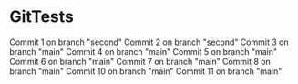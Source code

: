 # GitTests
Commit 1 on branch "second"
Commit 2 on branch "second"
Commit 3 on branch "main"
Commit 4 on branch "main"
Commit 5 on branch "main"
Commit 6 on branch "main"
Commit 7 on branch "main"
Commit 8 on branch "main"
Commit 10 on branch "main"
Commit 11 on branch "main"